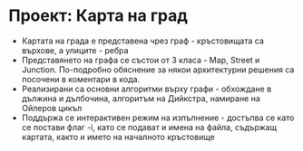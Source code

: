 # Проект: Карта на град
- Картата на града е представена чрез граф - кръстовищата са върхове, а улиците - ребра
- Представянето на графа се състои от 3 класа - Map, Street и Junction. По-подробно обяснение за някои архитектурни решения са посочени в коментари в кода.
- Реализирани са основни алгоритми върху графи - обхождане в дължина и дълбочина, алгоритъм на Дийкстра, намиране на Ойлеров цикъл
- Поддържа се интерактивен режим на изпълнение - достъпва се като се постави флаг -i, като се подават и имена на файла, съдържащ картата, както и името на началното кръстовище